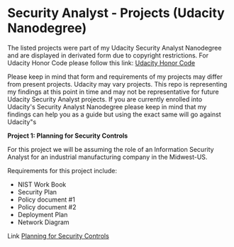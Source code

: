 # Security Analyst - Projects (Udacity Nanodegree)

The listed projects were part of my Udacity Security Analyst Nanodegree and are displayed in derivated form due to copyright restrictions.
For Udacity Honor Code please follow this link: [Udacity Honor Code](https://udacity.zendesk.com/hc/en-us/articles/210667103-Udacity-Honor-Code)

Please keep in mind that form and requirements of my projects may differ from present projects. Udacity may vary projects. This repo is representing my findings at this point in time and may not be representative for future Udacity Security Analyst projects.
If you are currently enrolled into Udacity's Security Analyst Nanodegree please keep in mind that my findings can help you as a guide but using the exact same will go against Udacity"s 

**Project 1: Planning for Security Controls**

For this project we will be assuming the role of an Information Security Analyst for an industrial manufacturing company in the Midwest-US. 

Requirements for this project include:

* NIST Work Book
* Security Plan
* Policy document #1
* Policy document #2
* Deployment Plan
* Network Diagram

Link [Planning for Security Controls](https://github.com/MichaelThomasWolff/Security-Analyst-Projects-Udacity/tree/main/Planning%20for%20Security%20Controls)
